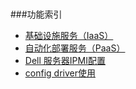 #

###功能索引
* [基础设施服务（IaaS）](/服务目录/IaaS服务.md)
* [自动化部署服务（PaaS）](/服务目录/PaaS服务.md)
* [Dell 服务器IPMI配置](Dell服务器IPMI配置.md)
* [config driver使用](config-driver/生成文件.md)

